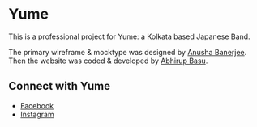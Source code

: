 # Yume
This is a professional project for Yume: a Kolkata based Japanese Band. 

The primary wireframe & mocktype was designed by [Anusha Banerjee](https://github.com/anushabanerjee). Then the website was coded & developed by [Abhirup Basu](https://github.com/basuabhirup).



## Connect with Yume


- [Facebook](https://www.facebook.com/Yume-%E5%A4%A2-106140044165283)
- [Instagram](https://www.instagram.com/yumetheband/)

